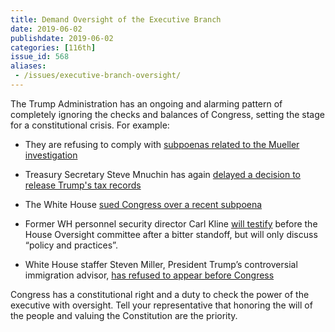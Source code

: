 ```yaml
---
title: Demand Oversight of the Executive Branch
date: 2019-06-02
publishdate: 2019-06-02
categories: [116th]
issue_id: 568
aliases:
 - /issues/executive-branch-oversight/
---
```

The Trump Administration has an ongoing and alarming pattern of completely ignoring the checks and balances of Congress, setting the stage for a constitutional crisis. For example:

- They are refusing to comply with [subpoenas related to the Mueller investigation](https://www.washingtonpost.com/politics/trump-says-he-is-opposed-to-white-house-aides-testifying-to-congress-deepening-power-struggle-with-hill/2019/04/23/0c7bd8dc-65e0-11e9-8985-4cf30147bdca_story.html?utm_term=.fca582f8dadb)

- Treasury Secretary Steve Mnuchin has again [delayed a decision to release Trump's tax records](https://www.nytimes.com/2019/04/23/us/politics/trump-taxes.html) 

- The White House [sued Congress over a recent subpoena](https://www.politico.com/newsletters/huddle/2019/04/24/white-house-at-war-with-dems-over-trump-probes-vulnerable-republicans-brush-off-mueller-report-dem-leaders-to-meet-with-trump-on-infrastructure-cornyn-gets-challenger-in-texas-senate-race-428136) 

- Former WH personnel security director Carl Kline [will testify](https://www.washingtonpost.com/politics/white-house-approves-officials-testimony-after-contempt-threat/2019/04/27/ec8cbbea-68f5-11e9-83df-04f4d124151f_story.html) before the House Oversight committee after a bitter standoff, but will only discuss “policy and practices”.

- White House staffer Steven Miller, President Trump’s controversial immigration advisor, [has refused to appear before Congress](https://www.washingtonpost.com/politics/congress/trump-wont-make-immigration-adviser-available-to-congress/2019/04/25/51f1a5f0-679c-11e9-a698-2a8f808c9cfb_story.html?utm_term=.8dbf442ef8cb)  

Congress has a constitutional right and a duty to check the power of the executive with oversight. Tell your representative that honoring the will of the people and valuing the  Constitution are the priority.